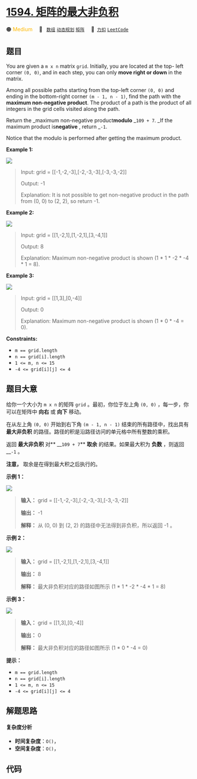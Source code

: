 # [1594. 矩阵的最大非负积](https://2xiao.github.io/leetcode-js/problem/1594.html)

🟠 <font color=#ffb800>Medium</font>&emsp; 🔖&ensp; [`数组`](/tag/array.md) [`动态规划`](/tag/dynamic-programming.md) [`矩阵`](/tag/matrix.md)&emsp; 🔗&ensp;[`力扣`](https://leetcode.cn/problems/maximum-non-negative-product-in-a-matrix) [`LeetCode`](https://leetcode.com/problems/maximum-non-negative-product-in-a-matrix)

## 题目

You are given a `m x n` matrix `grid`. Initially, you are located at the top-
left corner `(0, 0)`, and in each step, you can only **move right or down** in
the matrix.

Among all possible paths starting from the top-left corner `(0, 0)` and ending
in the bottom-right corner `(m - 1, n - 1)`, find the path with the **maximum
non-negative product**. The product of a path is the product of all integers
in the grid cells visited along the path.

Return the _maximum non-negative product**modulo** _`109 + 7`. _If the maximum
product is**negative** , return _`-1`.

Notice that the modulo is performed after getting the maximum product.



**Example 1:**

![](https://assets.leetcode.com/uploads/2021/12/23/product1.jpg)

> Input: grid = [[-1,-2,-3],[-2,-3,-3],[-3,-3,-2]]
> 
> Output: -1
> 
> Explanation: It is not possible to get non-negative product in the path from (0, 0) to (2, 2), so return -1.

**Example 2:**

![](https://assets.leetcode.com/uploads/2021/12/23/product2.jpg)

> Input: grid = [[1,-2,1],[1,-2,1],[3,-4,1]]
> 
> Output: 8
> 
> Explanation: Maximum non-negative product is shown (1 * 1 * -2 * -4 * 1 = 8).

**Example 3:**

![](https://assets.leetcode.com/uploads/2021/12/23/product3.jpg)

> Input: grid = [[1,3],[0,-4]]
> 
> Output: 0
> 
> Explanation: Maximum non-negative product is shown (1 * 0 * -4 = 0).

**Constraints:**

  * `m == grid.length`
  * `n == grid[i].length`
  * `1 <= m, n <= 15`
  * `-4 <= grid[i][j] <= 4`


## 题目大意

给你一个大小为 `m x n` 的矩阵 `grid` 。最初，你位于左上角 `(0, 0)` ，每一步，你可以在矩阵中 **向右** 或 **向下**
移动。

在从左上角 `(0, 0)` 开始到右下角 `(m - 1, n - 1)` 结束的所有路径中，找出具有 **最大非负积**
的路径。路径的积是沿路径访问的单元格中所有整数的乘积。

返回 **最大非负积** 对** __`109 + 7`** **取余** 的结果。如果最大积为 **负数** ，则返回 __`-1` 。

**注意，** 取余是在得到最大积之后执行的。



**示例 1：**

![](https://assets.leetcode.com/uploads/2021/12/23/product1.jpg)

> 
> 
> 
> 
> 
> **输入：** grid = [[-1,-2,-3],[-2,-3,-3],[-3,-3,-2]]
> 
> **输出：** -1
> 
> **解释：** 从 (0, 0) 到 (2, 2) 的路径中无法得到非负积，所以返回 -1 。

**示例 2：**

![](https://assets.leetcode.com/uploads/2021/12/23/product2.jpg)

> 
> 
> 
> 
> 
> **输入：** grid = [[1,-2,1],[1,-2,1],[3,-4,1]]
> 
> **输出：** 8
> 
> **解释：** 最大非负积对应的路径如图所示 (1 * 1 * -2 * -4 * 1 = 8)
> 
> 

**示例 3：**

![](https://assets.leetcode.com/uploads/2021/12/23/product3.jpg)

> 
> 
> 
> 
> 
> **输入：** grid = [[1,3],[0,-4]]
> 
> **输出：** 0
> 
> **解释：** 最大非负积对应的路径如图所示 (1 * 0 * -4 = 0)
> 
> 



**提示：**

  * `m == grid.length`
  * `n == grid[i].length`
  * `1 <= m, n <= 15`
  * `-4 <= grid[i][j] <= 4`


## 解题思路

#### 复杂度分析

- **时间复杂度**：`O()`，
- **空间复杂度**：`O()`，

## 代码

```javascript

```